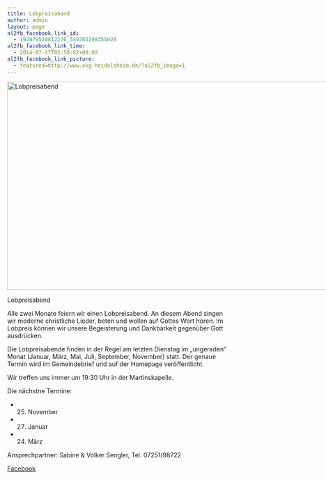 ```yaml
---
title: Lobpreisabend
author: admin
layout: page
al2fb_facebook_link_id:
  - 192879520812276_540785299355028
al2fb_facebook_link_time:
  - 2014-07-17T05:50:02+00:00
al2fb_facebook_link_picture:
  - featured=http://www.ekg-heidelsheim.de/?al2fb_image=1
---
```

<div id="attachment_1593" style="width: 810px" class="wp-caption alignnone">
  <a href="http://www.ekg-heidelsheim.de/wp-content/uploads/2014/07/Lobpreisabend.jpg"><img src="http://www.ekg-heidelsheim.de/wp-content/uploads/2014/07/Lobpreisabend.jpg" alt="Lobpreisabend" width="800" height="478" class="size-full wp-image-1593" /></a><p class="wp-caption-text">
    Lobpreisabend
  </p>
</div>

  
Alle zwei Monate feiern wir einen Lobpreisabend. An diesem Abend singen wir moderne christliche Lieder, beten und wollen auf Gottes Wort hören. Im Lobpreis können wir unsere Begeisterung und Dankbarkeit gegenüber Gott ausdrücken.

Die Lobpreisabende finden in der Regel am letzten Dienstag im „ungeraden“ Monat (Januar, März, Mai, Juli, September, November) statt. Der genaue Termin wird im Gemeindebrief und auf der Homepage veröffentlicht.

Wir treffen uns immer um 19:30 Uhr in der Martinskapelle.

Die nächstne Termine:

*   25. November
*   27. Januar
*   24. März

Ansprechpartner: Sabine & Volker Sengler, Tel. 07251/98722

<div class="al2fb_anchor">
  <a href="http://www.facebook.com/permalink.php?story_fbid=540785299355028&id=192879520812276" target="_blank">Facebook</div></a>